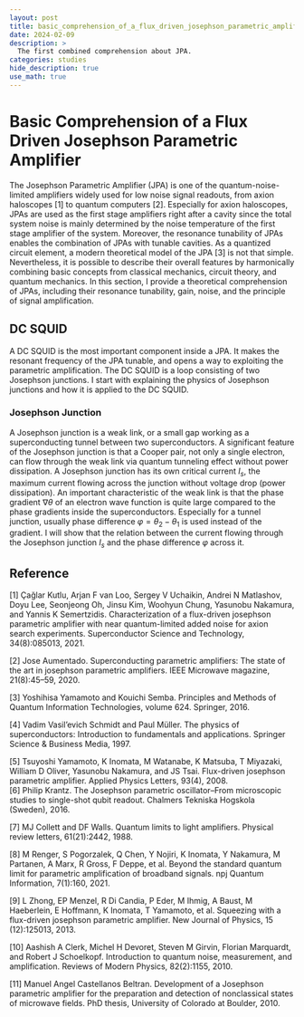 ```yaml
---
layout: post
title: basic_comprehension_of_a_flux_driven_josephson_parametric_amplifier
date: 2024-02-09
description: >
  The first combined comprehension about JPA.
categories: studies
hide_description: true
use_math: true
---
```


# Basic Comprehension of a Flux Driven Josephson Parametric Amplifier

The Josephson Parametric Amplifier (JPA) is one of the quantum-noise-limited amplifiers widely used for low noise signal readouts, from axion haloscopes [1] to quantum computers [2].
Especially for axion haloscopes, JPAs are used as the first stage amplifiers right after a cavity since the total system noise is mainly determined by the noise temperature of the first stage amplifier of the system.
Moreover, the resonance tunability of JPAs enables the combination of JPAs with tunable cavities.
As a quantized circuit element, a modern theoretical model of the JPA [3] is not that simple.
Nevertheless, it is possible to describe their overall features by harmonically combining basic concepts from classical mechanics, circuit theory, and quantum mechanics.
In this section, I provide a theoretical comprehension of JPAs, including their resonance tunability, gain, noise, and the principle of signal amplification.   


## DC SQUID
A DC SQUID is the most important component inside a JPA.
It makes the resonant frequency of the JPA tunable, and opens a way to exploiting the parametric amplification.
The DC SQUID is a loop consisting of two Josephson junctions.
I start with explaining the physics of Josephson junctions and how it is applied to the DC SQUID.   

### Josephson Junction
A Josephson junction is a weak link, or a small gap working as a superconducting tunnel between two superconductors.
A significant feature of the Josephson junction is that a Cooper pair, not only a single electron, can flow through the weak link via quantum tunneling effect without power dissipation.
A Josephson junction has its own critical current $I_s$, the maximum current flowing across the junction without voltage drop (power dissipation).
An important characteristic of the weak link is that the phase gradient $\nabla\theta$ of an electron wave function is quite large compared to the phase gradients inside the superconductors.
Especially for a tunnel junction, usually phase difference $\varphi=\theta_2-\theta_1$ is used instead of the gradient.
I will show that the relation between the current flowing through the Josephson junction $I_s$ and the phase difference $\varphi$ across it.   

## Reference

[1] Çağlar Kutlu, Arjan F van Loo, Sergey V Uchaikin, Andrei N Matlashov, Doyu Lee, Seonjeong Oh, Jinsu Kim,
Woohyun Chung, Yasunobu Nakamura, and Yannis K Semertzidis. Characterization of a flux-driven josephson
parametric amplifier with near quantum-limited added noise for axion search experiments. Superconductor
Science and Technology, 34(8):085013, 2021.   
   
[2] Jose Aumentado. Superconducting parametric amplifiers: The state of the art in josephson parametric amplifiers.
IEEE Microwave magazine, 21(8):45–59, 2020.   
   
[3] Yoshihisa Yamamoto and Kouichi Semba. Principles and Methods of Quantum Information Technologies,
volume 624. Springer, 2016.   
   
[4] Vadim Vasil’evich Schmidt and Paul Müller. The physics of superconductors: Introduction to fundamentals and
applications. Springer Science & Business Media, 1997.   
   
[5] Tsuyoshi Yamamoto, K Inomata, M Watanabe, K Matsuba, T Miyazaki, William D Oliver, Yasunobu Nakamura,
and JS Tsai. Flux-driven josephson parametric amplifier. Applied Physics Letters, 93(4), 2008.   
[6] Philip Krantz. The Josephson parametric oscillator–From microscopic studies to single-shot qubit readout.
Chalmers Tekniska Hogskola (Sweden), 2016.   
   
[7] MJ Collett and DF Walls. Quantum limits to light amplifiers. Physical review letters, 61(21):2442, 1988.   
   
[8] M Renger, S Pogorzalek, Q Chen, Y Nojiri, K Inomata, Y Nakamura, M Partanen, A Marx, R Gross, F Deppe,
et al. Beyond the standard quantum limit for parametric amplification of broadband signals. npj Quantum
Information, 7(1):160, 2021.   
   
[9] L Zhong, EP Menzel, R Di Candia, P Eder, M Ihmig, A Baust, M Haeberlein, E Hoffmann, K Inomata,
T Yamamoto, et al. Squeezing with a flux-driven josephson parametric amplifier. New Journal of Physics, 15
(12):125013, 2013.   
   
[10] Aashish A Clerk, Michel H Devoret, Steven M Girvin, Florian Marquardt, and Robert J Schoelkopf. Introduction
to quantum noise, measurement, and amplification. Reviews of Modern Physics, 82(2):1155, 2010.   
   
[11] Manuel Angel Castellanos Beltran. Development of a Josephson parametric amplifier for the preparation and
detection of nonclassical states of microwave fields. PhD thesis, University of Colorado at Boulder, 2010.   
   

